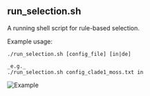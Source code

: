## run_selection.sh
A running shell script for rule-based selection.

Example usage:
```
./run_selection.sh [config_file] [in|de]

_e.g._
./run_selection.sh config_clade1_moss.txt in
```

![Example](http://pages.discovery.wisc.edu/~jshin/multi-species-proteome/config_making_example.png)

